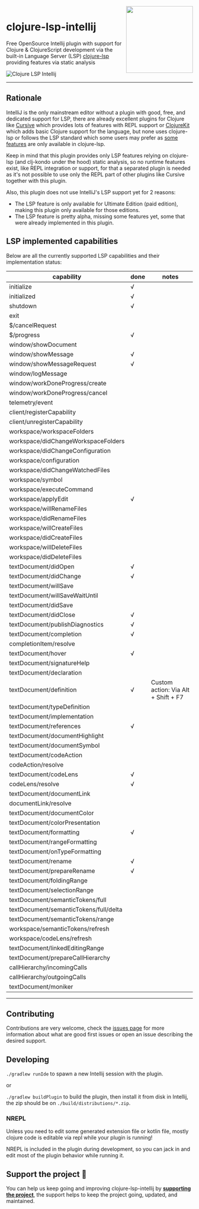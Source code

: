 <img src="images/logo-dark.svg" width="180" align="right">

# clojure-lsp-intellij

<!-- Plugin description -->

Free OpenSource Intellij plugin with support for Clojure & ClojureScript development via the built-in Language Server (LSP) [clojure-lsp](https://clojure-lsp.io/) providing features via static analysis

<!-- Plugin description end -->

![Clojure LSP Intellij](images/clojure-lsp-intellij-1.png)

---

## Rationale

IntelliJ is the only mainstream editor without a plugin with good, free, and dedicated support for LSP, there are already excellent plugins for Clojure like [Cursive](https://cursive-ide.com/) which provides lots of features with REPL support or [ClojureKit](https://github.com/gregsh/Clojure-Kit) which adds basic Clojure support for the language, but none uses clojure-lsp or follows the LSP standard which some users may prefer as [some features](https://clojure-lsp.io/features/) are only available in clojure-lsp.

Keep in mind that this plugin provides only LSP features relying on clojure-lsp (and clj-kondo under the hood) static analysis, so no runtime features exist, like REPL integration or support, for that a separated plugin is needed as it's not possible to use only the REPL part of other plugins like Cursive together with this plugin.

Also, this plugin does not use IntelliJ's LSP support yet for 2 reasons:
  - The LSP feature is only available for Ultimate Edition (paid edition), making this plugin only available for those editions.
  - The LSP feature is pretty alpha, missing some features yet, some that were already implemented in this plugin.

## LSP implemented capabilities

Below are all the currently supported LSP capabilities and their implementation status:

| capability                             | done | notes                               |
|----------------------------------------|------|-------------------------------------|
| initialize                             | √    |                                     |
| initialized                            | √    |                                     |
| shutdown                               | √    |                                     |
| exit                                   |      |                                     |
| $/cancelRequest                        |      |                                     |
| $/progress                             | √    |                                     |
| window/showDocument                    |      |                                     |
| window/showMessage                     | √    |                                     |
| window/showMessageRequest              | √    |                                     |
| window/logMessage                      |      |                                     |
| window/workDoneProgress/create         |      |                                     |
| window/workDoneProgress/cancel         |      |                                     |
| telemetry/event                        |      |                                     |
| client/registerCapability              |      |                                     |
| client/unregisterCapability            |      |                                     |
| workspace/workspaceFolders             |      |                                     |
| workspace/didChangeWorkspaceFolders    |      |                                     |
| workspace/didChangeConfiguration       |      |                                     |
| workspace/configuration                |      |                                     |
| workspace/didChangeWatchedFiles        |      |                                     |
| workspace/symbol                       |      |                                     |
| workspace/executeCommand               |      |                                     |
| workspace/applyEdit                    | √    |                                     |
| workspace/willRenameFiles              |      |                                     |
| workspace/didRenameFiles               |      |                                     |
| workspace/willCreateFiles              |      |                                     |
| workspace/didCreateFiles               |      |                                     |
| workspace/willDeleteFiles              |      |                                     |
| workspace/didDeleteFiles               |      |                                     |
| textDocument/didOpen                   | √    |                                     |
| textDocument/didChange                 | √    |                                     |
| textDocument/willSave                  |      |                                     |
| textDocument/willSaveWaitUntil         |      |                                     |
| textDocument/didSave                   |      |                                     |
| textDocument/didClose                  | √    |                                     |
| textDocument/publishDiagnostics        | √    |                                     |
| textDocument/completion                | √    |                                     |
| completionItem/resolve                 |      |                                     |
| textDocument/hover                     | √    |                                     |
| textDocument/signatureHelp             |      |                                     |
| textDocument/declaration               |      |                                     |
| textDocument/definition                | √    | Custom action: Via Alt + Shift + F7 |
| textDocument/typeDefinition            |      |                                     |
| textDocument/implementation            |      |                                     |
| textDocument/references                | √    |                                     |
| textDocument/documentHighlight         |      |                                     |
| textDocument/documentSymbol            |      |                                     |
| textDocument/codeAction                |      |                                     |
| codeAction/resolve                     |      |                                     |
| textDocument/codeLens                  | √    |                                     |
| codeLens/resolve                       | √    |                                     |
| textDocument/documentLink              |      |                                     |
| documentLink/resolve                   |      |                                     |
| textDocument/documentColor             |      |                                     |
| textDocument/colorPresentation         |      |                                     |
| textDocument/formatting                | √    |                                     |
| textDocument/rangeFormatting           |      |                                     |
| textDocument/onTypeFormatting          |      |                                     |
| textDocument/rename                    | √    |                                     |
| textDocument/prepareRename             | √    |                                     |
| textDocument/foldingRange              |      |                                     |
| textDocument/selectionRange            |      |                                     |
| textDocument/semanticTokens/full       |      |                                     |
| textDocument/semanticTokens/full/delta |      |                                     |
| textDocument/semanticTokens/range      |      |                                     |
| workspace/semanticTokens/refresh       |      |                                     |
| workspace/codeLens/refresh             |      |                                     |
| textDocument/linkedEditingRange        |      |                                     |
| textDocument/prepareCallHierarchy      |      |                                     |
| callHierarchy/incomingCalls            |      |                                     |
| callHierarchy/outgoingCalls            |      |                                     |
| textDocument/moniker                   |      |                                     |

---

## Contributing

Contributions are very welcome, check the [issues page](https://github.com/clojure-lsp/clojure-lsp-intellij/issues) for more information about what are good first issues or open an issue describing the desired support.

## Developing

`./gradlew runIde` to spawn a new Intellij session with the plugin.

or

`./gradlew buildPlugin` to build the plugin, then install it from disk in Intellij, the zip should be on `./build/distributions/*.zip`.

### NREPL

Unless you need to edit some generated extension file or kotlin file, mostly clojure code is editable via repl while your plugin is running!

NREPL is included in the plugin during development, so you can jack in and edit most of the plugin behavior while running it.

## Support the project 💙

You can help us keep going and improving clojure-lsp-intellij by **[supporting the project](https://github.com/sponsors/clojure-lsp)**, the support helps to keep the project going, updated, and maintained.

